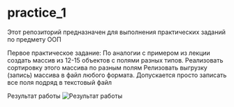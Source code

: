 # practice_1
Этот репозиторий предназначен для выполнения практических заданий по предмету ООП

Первое практическое задание: 
  По аналогии с примером из лекции создать массив из 12-15 объектов с полями разных типов.
  Реализовать сортировку этого массива по разным полям
  Релизовать выгрузку (запись) массива в файл любого формата. Допускается просто записать все поля подряд в текстовый файл
  
Результат работы
![Результат работы](https://user-images.githubusercontent.com/87601709/202384244-0139527f-3315-48ee-a16d-92066a868352.gif)
